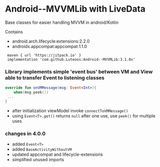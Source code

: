 # Android--MVVMLib with LiveData
Base classes for easier handling MVVM in android/Kotlin

Contains 
- android.arch.lifecycle:extensions:2.2.0
- androidx.appcompat:appcompat:1.1.0

```
 maven { url 'https://jitpack.io' }
 implementation 'com.github.Luteoos:Android--MVVMLib:3.1.0x'
```

### Library implements simple 'event bus' between VM and View able to transfer Event<Int> to listening classes

```kotlin
override fun onVMMessage(msg: Event<Int>){
	when(msg.peek())
 ...
}
```

- after initialization viewModel invoke `connectToVMMessage()`
- using `Event<T>.get()` returns `null` after one use, use `peek()` for multiple uses 

### changes in 4.0.0
- added `Event<T>`
- added `BaseActivityWithoutVM`
- updated appcompat and lifecycle-extensions
- simplified unused imports
